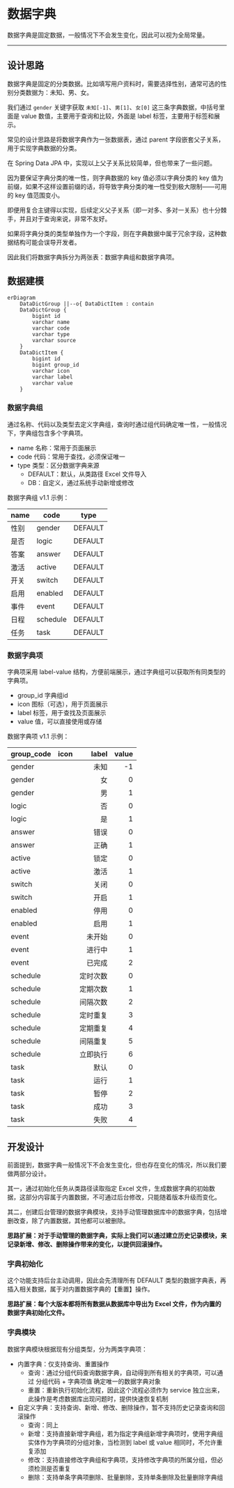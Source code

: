数据字典
=======

数据字典是固定数据，一般情况下不会发生变化，因此可以视为全局常量。

---

## 设计思路

数据字典是固定的分类数据。比如填写用户资料时，需要选择性别，通常可选的性别分类数据为：未知、男、女。

我们通过 `gender` 关键字获取 `未知[-1]`、`男[1]`、`女[0]` 这三条字典数据，中括号里面是 value 数值，主要用于查询和比较，外面是 label 标签，主要用于标签和展示。

常见的设计思路是将数据字典作为一张数据表，通过 parent 字段嵌套父子关系，用于实现字典数据的分类。

在 Spring Data JPA 中，实现以上父子关系比较简单，但也带来了一些问题。

因为要保证字典分类的唯一性，则字典数据的 key 值必须以字典分类的 key 值为前缀，如果不这样设置前缀的话，将导致字典分类的唯一性受到极大限制——可用的 key 值范围变小。

即便用复合主键得以实现，后续定义父子关系（即一对多、多对一关系）也十分棘手，并且对于查询来说，非常不友好。

如果将字典分类的类型单独作为一个字段，则在字典数据中属于冗余字段，这种数据结构可能会误导开发者。

因此我们将数据字典拆分为两张表：数据字典组和数据字典项。

## 数据建模

```mermaid
erDiagram
    DataDictGroup ||--o{ DataDictItem : contain
    DataDictGroup {
        bigint id
        varchar name
        varchar code
        varchar type
        varchar source
    }
    DataDictItem {
        bigint id
        bigint group_id
        varchar icon
        varchar label
        varchar value
    }
```

### 数据字典组

通过名称、代码以及类型去定义字典组，查询时通过组代码确定唯一性，一般情况下，字典组包含多个字典项。

- name 名称：常用于页面展示
- code 代码：常用于查找，必须保证唯一
- type 类型：区分数据字典来源
    - DEFAULT：默认，从类路径 Excel 文件导入
    - DB：自定义，通过系统手动新增或修改

数据字典组 v1.1 示例：

| name | code     | type    |
|------|----------|---------|
| 性别   | gender   | DEFAULT |
| 是否   | logic    | DEFAULT |
| 答案   | answer   | DEFAULT |
| 激活   | active   | DEFAULT |
| 开关   | switch   | DEFAULT |
| 启用   | enabled  | DEFAULT |
| 事件   | event    | DEFAULT |
| 日程   | schedule | DEFAULT |
| 任务   | task     | DEFAULT |

### 数据字典项

字典项采用 label-value 结构，方便前端展示，通过字典组可以获取所有同类型的字典项。

- group_id 字典组id
- icon 图标（可选），用于页面展示
- label 标签，用于查找及页面展示
- value 值，可以直接使用或存储

数据字典项 v1.1 示例：

| group_code | icon | label | value |
|------------|------|------:|------:|
| gender     |      |    未知 |    -1 |
| gender     |      |     女 |     0 |
| gender     |      |     男 |     1 |
| logic      |      |     否 |     0 |
| logic      |      |     是 |     1 |
| answer     |      |    错误 |     0 |
| answer     |      |    正确 |     1 |
| active     |      |    锁定 |     0 |
| active     |      |    激活 |     1 |
| switch     |      |    关闭 |     0 |
| switch     |      |    开启 |     1 |
| enabled    |      |    停用 |     0 |
| enabled    |      |    启用 |     1 |
| event      |      |   未开始 |     0 |
| event      |      |   进行中 |     1 |
| event      |      |   已完成 |     2 |
| schedule   |      |  定时次数 |     0 |
| schedule   |      |  定期次数 |     1 |
| schedule   |      |  间隔次数 |     2 |
| schedule   |      |  定时重复 |     3 |
| schedule   |      |  定期重复 |     4 |
| schedule   |      |  间隔重复 |     5 |
| schedule   |      |  立即执行 |     6 |
| task       |      |    默认 |     0 |
| task       |      |    运行 |     1 |
| task       |      |    暂停 |     2 |
| task       |      |    成功 |     3 |
| task       |      |    失败 |     4 |

## 开发设计

前面提到，数据字典一般情况下不会发生变化，但也存在变化的情况，所以我们要做两部分设计。

其一，通过初始化任务从类路径读取指定 Excel 文件，生成数据字典的初始数据，这部分内容属于内置数据，不可通过后台修改，只能随着版本升级而变化。

其二，创建后台管理的数据字典模块，支持手动管理数据库中的数据字典，包括增删改查，除了内置数据，其他都可以被删除。

**思路扩展：对于手动管理的数据字典，实际上我们可以通过建立历史记录模块，来记录新增、修改、删除操作带来的变化，以提供回滚操作。**

### 字典初始化

这个功能支持后台主动调用，因此会先清理所有 DEFAULT 类型的数据字典表，再插入相关数据，属于对内置数据字典的【重置】操作。

**思路扩展：每个大版本都将所有数据从数据库中导出为 Excel 文件，作为内置的数据字典初始化文件。**

### 字典模块

数据字典模块根据现有分组类型，分为两类字典项：

- 内置字典：仅支持查询、重置操作
    - 查询：通过分组代码查询数据字典，自动得到所有相关的字典项，可以通过 分组代码 + 字典项值 确定唯一的数据字典对象
    - 重置：重新执行初始化流程，因此这个流程必须作为 service 独立出来，此操作是考虑数据库出现问题时，提供快速恢复机制
- 自定义字典：支持查询、新增、修改、删除操作，暂不支持历史记录查询和回滚操作
    - 查询：同上
    - 新增：支持直接新增字典组，若为指定字典组新增字典项时，使用字典组实体作为字典项的分组对象，当检测到 label 或 value 相同时，不允许重复添加
    - 修改：支持直接修改字典组和字典项，支持修改字典项的所属分组，但必须检测是否重复
    - 删除：支持单条字典项删除、批量删除，支持单条删除及批量删除字典组
